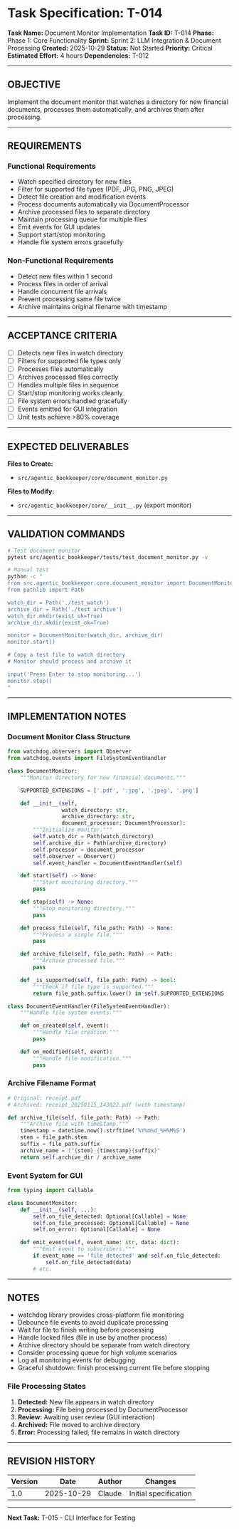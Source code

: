 # Task Specification: T-014

**Task Name:** Document Monitor Implementation
**Task ID:** T-014
**Phase:** Phase 1: Core Functionality
**Sprint:** Sprint 2: LLM Integration & Document Processing
**Created:** 2025-10-29
**Status:** Not Started
**Priority:** Critical
**Estimated Effort:** 4 hours
**Dependencies:** T-012

---

## OBJECTIVE

Implement the document monitor that watches a directory for new financial documents, processes them automatically, and archives them after processing.

---

## REQUIREMENTS

### Functional Requirements

- Watch specified directory for new files
- Filter for supported file types (PDF, JPG, PNG, JPEG)
- Detect file creation and modification events
- Process documents automatically via DocumentProcessor
- Archive processed files to separate directory
- Maintain processing queue for multiple files
- Emit events for GUI updates
- Support start/stop monitoring
- Handle file system errors gracefully

### Non-Functional Requirements

- Detect new files within 1 second
- Process files in order of arrival
- Handle concurrent file arrivals
- Prevent processing same file twice
- Archive maintains original filename with timestamp

---

## ACCEPTANCE CRITERIA

- [ ] Detects new files in watch directory
- [ ] Filters for supported file types only
- [ ] Processes files automatically
- [ ] Archives processed files correctly
- [ ] Handles multiple files in sequence
- [ ] Start/stop monitoring works cleanly
- [ ] File system errors handled gracefully
- [ ] Events emitted for GUI integration
- [ ] Unit tests achieve >80% coverage

---

## EXPECTED DELIVERABLES

**Files to Create:**

- `src/agentic_bookkeeper/core/document_monitor.py`

**Files to Modify:**

- `src/agentic_bookkeeper/core/__init__.py` (export monitor)

---

## VALIDATION COMMANDS

```bash
# Test document monitor
pytest src/agentic_bookkeeper/tests/test_document_monitor.py -v

# Manual test
python -c "
from src.agentic_bookkeeper.core.document_monitor import DocumentMonitor
from pathlib import Path

watch_dir = Path('./test_watch')
archive_dir = Path('./test_archive')
watch_dir.mkdir(exist_ok=True)
archive_dir.mkdir(exist_ok=True)

monitor = DocumentMonitor(watch_dir, archive_dir)
monitor.start()

# Copy a test file to watch directory
# Monitor should process and archive it

input('Press Enter to stop monitoring...')
monitor.stop()
"
```

---

## IMPLEMENTATION NOTES

### Document Monitor Class Structure

```python
from watchdog.observers import Observer
from watchdog.events import FileSystemEventHandler

class DocumentMonitor:
    """Monitor directory for new financial documents."""

    SUPPORTED_EXTENSIONS = ['.pdf', '.jpg', '.jpeg', '.png']

    def __init__(self,
                 watch_directory: str,
                 archive_directory: str,
                 document_processor: DocumentProcessor):
        """Initialize monitor."""
        self.watch_dir = Path(watch_directory)
        self.archive_dir = Path(archive_directory)
        self.processor = document_processor
        self.observer = Observer()
        self.event_handler = DocumentEventHandler(self)

    def start(self) -> None:
        """Start monitoring directory."""
        pass

    def stop(self) -> None:
        """Stop monitoring directory."""
        pass

    def process_file(self, file_path: Path) -> None:
        """Process a single file."""
        pass

    def archive_file(self, file_path: Path) -> Path:
        """Archive processed file."""
        pass

    def _is_supported(self, file_path: Path) -> bool:
        """Check if file type is supported."""
        return file_path.suffix.lower() in self.SUPPORTED_EXTENSIONS

class DocumentEventHandler(FileSystemEventHandler):
    """Handle file system events."""

    def on_created(self, event):
        """Handle file creation."""
        pass

    def on_modified(self, event):
        """Handle file modification."""
        pass
```

### Archive Filename Format

```python
# Original: receipt.pdf
# Archived: receipt_20250115_143022.pdf (with timestamp)

def archive_file(self, file_path: Path) -> Path:
    """Archive file with timestamp."""
    timestamp = datetime.now().strftime('%Y%m%d_%H%M%S')
    stem = file_path.stem
    suffix = file_path.suffix
    archive_name = f"{stem}_{timestamp}{suffix}"
    return self.archive_dir / archive_name
```

### Event System for GUI

```python
from typing import Callable

class DocumentMonitor:
    def __init__(self, ...):
        self.on_file_detected: Optional[Callable] = None
        self.on_file_processed: Optional[Callable] = None
        self.on_error: Optional[Callable] = None

    def emit_event(self, event_name: str, data: dict):
        """Emit event to subscribers."""
        if event_name == 'file_detected' and self.on_file_detected:
            self.on_file_detected(data)
        # etc.
```

---

## NOTES

- watchdog library provides cross-platform file monitoring
- Debounce file events to avoid duplicate processing
- Wait for file to finish writing before processing
- Handle locked files (file in use by another process)
- Archive directory should be separate from watch directory
- Consider processing queue for high volume scenarios
- Log all monitoring events for debugging
- Graceful shutdown: finish processing current file before stopping

### File Processing States

1. **Detected:** New file appears in watch directory
2. **Processing:** File being processed by DocumentProcessor
3. **Review:** Awaiting user review (GUI interaction)
4. **Archived:** File moved to archive directory
5. **Error:** Processing failed, file remains in watch directory

---

## REVISION HISTORY

| Version | Date       | Author | Changes                    |
|---------|------------|--------|-----------------------------|
| 1.0     | 2025-10-29 | Claude | Initial specification       |

---

**Next Task:** T-015 - CLI Interface for Testing

